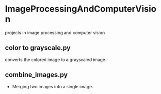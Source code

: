 # ImageProcessingAndComputerVision
projects in image processing and computer vision


## color to grayscale.py 
converts the colored image to a grayscaled image. 

## combine_images.py
- Merging two images into a single image. 

